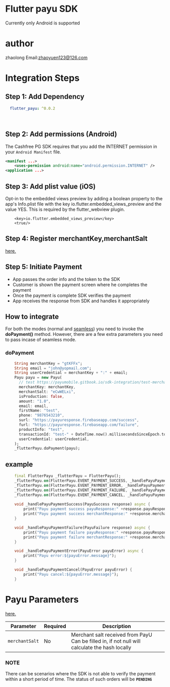 # Flutter payu SDK 

Currently only Android is supported

# author

zhaolong Email:<zhaoyuen123@126.com>

# Integration Steps

## Step 1: Add Dependency


```yaml
  flutter_payu: ^0.0.2
```

<br/>

## Step 2: Add permissions (Android)

The Cashfree PG SDK requires that you add the INTERNET permission in your `Android Manifest` file.

```xml
<manifest ...>
    <uses-permission android:name="android.permission.INTERNET" />
<application ...>
```
## Step 3: Add plist value (iOS)

Opt-in to the embedded views preview by adding a boolean property to the app's Info.plist file with the key io.flutter.embedded_views_preview and the value YES. This is required by the flutter_webview plugin.

```plist
    <key>io.flutter.embedded_views_preview</key>
    <true/>
```

## Step 4: Register merchantKey,merchantSalt
[here.](https://onboarding.payu.in/app/account)

## Step 5: Initiate Payment

- App passes the order info and the token to the SDK
- Customer is shown the payment screen where he completes the payment
- Once the payment is complete SDK verifies the payment
- App receives the response from SDK and handles it appropriately


## How to integrate

For both the modes (normal and [seamless](https://payumobile.gitbook.io/sdk-integration/android/android-sdk-offering)) you need to invoke the <b>doPayment()</b> method. However, there are a few extra parameters you need to pass incase of seamless mode.


### doPayment

```dart
    String merchantKey = "gtKFFx";
    String email = "john@yopmail.com";
    String userCredential = merchantKey + ":" + email;
    Payu payu = new Payu(
      // test https://payumobile.gitbook.io/sdk-integration/test-merchant-list
      merchantKey: merchantKey,
      merchantSalt: "eCwWELxi",
      isProduction: false,
      amount: "1.0",
      email: email,
      firstName: "test",
      phone: "9876543210",
      surl: "https://payuresponse.firebaseapp.com/success",
      furl: "https://payuresponse.firebaseapp.com/failure",
      productInfo: "test",
      transactionId: "test-" + DateTime.now().millisecondsSinceEpoch.toString(),
      userCredential: userCredential,
    );
    _flutterPayu.doPayment(payu);

```

## example

```dart
    final FlutterPayu _flutterPayu = FlutterPayu();
    _flutterPayu.on(FlutterPayu.EVENT_PAYMENT_SUCCESS, _handlePayuPaymentSuccess);
    _flutterPayu.on(FlutterPayu.EVENT_PAYMENT_ERROR, _handlePayuPaymentError);
    _flutterPayu.on(FlutterPayu.EVENT_PAYMENT_FAILURE, _handlePayuPaymentFailure);
    _flutterPayu.on(FlutterPayu.EVENT_PAYMENT_CANCEL, _handlePayuPaymentCancel);
    
    void _handlePayuPaymentSuccess(PayuSuccess response) async {
        print("Payu payment success payuResponse:" +response.payuResponse.toString());
        print("Payu payment success merchantResponse:" +response.merchantResponse.toString());
    }

    void _handlePayuPaymentFailure(PayuFailure response) async {
        print("Payu payment failure payuResponse:" +response.payuResponse.toString());
        print("Payu payment failure merchantResponse:" +response.merchantResponse.toString());
    }

    void _handlePayuPaymentError(PayuError payuError) async {
        print("Payu error:${payuError.message}");
    }

    void _handlePayuPaymentCancel(PayuError payuError) {
        print("Payu cancel:${payuError.message}");
    }
``` 

# Payu Parameters
[here.](https://payumobile.gitbook.io/sdk-integration/android/payucheckoutpro/build-the-payment-params)

| Parameter                                 | Required | Description                                      |
|-------------------------------------|-----------|----------------------------------------------------|
| <code>merchantSalt</code>            | No      | Merchant salt received from PayU Can be filled in, if not null will calculate the hash locally      |


### NOTE

There can be scenarios where the SDK is not able to verify the payment within a short period of time. The status of such orders will be <code><b>PENDING</b></code>
